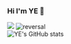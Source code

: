 ### Hi I'm YE 👋

![](https://github-readme-stats.vercel.app/api/top-langs/?username=kimyeon99&layout=compact&count_private=false&langs_count=30)
![reversal](https://capsule-render.vercel.app/api?type=rect&text=RECT&fontAlign=30&fontSize=30&desc=Use%20theme&descAlign=60&descAlignY=50&theme=radical)
<br>
![YE's GitHub stats](https://github-readme-stats.vercel.app/api?username=kimyeon99&show_icons=true&theme=radical)

